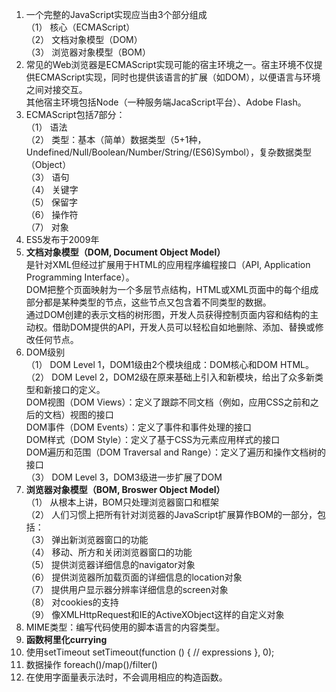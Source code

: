 1. 一个完整的JavaScript实现应当由3个部分组成  
（1） 核心（ECMAScript）  
（2） 文档对象模型（DOM）  
（3） 浏览器对象模型（BOM）  
2. 常见的Web浏览器是ECMAScript实现可能的宿主环境之一。宿主环境不仅提供ECMAScript实现，同时也提供该语言的扩展（如DOM），以便语言与环境之间对接交互。  
其他宿主环境包括Node（一种服务端JacaScript平台）、Adobe Flash。  
3. ECMAScript包括7部分：  
（1） 语法  
（2） 类型：基本（简单）数据类型（5+1种，Undefined/Null/Boolean/Number/String/(ES6)Symbol），复杂数据类型（Object）  
（3） 语句  
（4） 关键字  
（5） 保留字  
（6） 操作符  
（7） 对象  
4. ES5发布于2009年  
5. __文档对象模型（DOM, Document Object Model）__  
是针对XML但经过扩展用于HTML的应用程序编程接口（API, Application Programming Interface）。  
DOM把整个页面映射为一个多层节点结构，HTML或XML页面中的每个组成部分都是某种类型的节点，这些节点又包含着不同类型的数据。  
通过DOM创建的表示文档的树形图，开发人员获得控制页面内容和结构的主动权。借助DOM提供的API，开发人员可以轻松自如地删除、添加、替换或修改任何节点。  
6. DOM级别  
（1） DOM Level 1，DOM1级由2个模块组成：DOM核心和DOM HTML。  
（2） DOM Level 2，DOM2级在原来基础上引入和新模块，给出了众多新类型和新接口的定义。  
DOM视图（DOM Views）：定义了跟踪不同文档（例如，应用CSS之前和之后的文档）视图的接口  
DOM事件（DOM Events）：定义了事件和事件处理的接口  
DOM样式（DOM Style）：定义了基于CSS为元素应用样式的接口  
DOM遍历和范围（DOM Traversal and Range）：定义了遍历和操作文档树的接口  
（3） DOM Level 3，DOM3级进一步扩展了DOM  
7. __浏览器对象模型（BOM, Broswer Object Model）__  
（1） 从根本上讲，BOM只处理浏览器窗口和框架  
（2） 人们习惯上把所有针对浏览器的JavaScript扩展算作BOM的一部分，包括：  
（3） 弹出新浏览器窗口的功能  
（4） 移动、所方和关闭浏览器窗口的功能  
（5） 提供浏览器详细信息的navigator对象  
（6） 提供浏览器所加载页面的详细信息的location对象  
（7） 提供用户显示器分辨率详细信息的screen对象  
（8） 对cookies的支持  
（9） 像XMLHttpRequest和IE的ActiveXObject这样的自定义对象  
8. MIME类型：编写代码使用的脚本语言的内容类型。  
9. __函数柯里化currying__
10. 使用setTimeout
                setTimeout(function () { 
                    // expressions
                }, 0);
11. 数据操作 foreach()/map()/filter()
12. 在使用字面量表示法时，不会调用相应的构造函数。